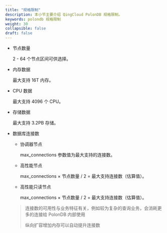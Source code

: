 ```yaml
---
title: "规格限制"
description: 本小节主要介绍 QingCloud PolonDB 规格限制。 
keywords: polondb 规格限制
weight: 30
collapsible: false
draft: false
---
```


* 节点数量

  2 - 64 个节点区间可供选择。

* 内存数据

  最大支持 16T 内存。

* CPU 数据

  最大支持 4096 个 CPU。

* 存储数据

  最大支持 3.2PB 存储。

* 数据库连接数

  - 协调器节点

     max_connections 参数值为最大支持的连接数。

  - 高性能节点

     max_connections × 节点数量 / 2 = 最大支持连接数（估算值）。
  
  - 高性能只读节点

     max_connections × 节点数量 / 2 = 最大支持连接数（估算值）。
  
  > 连接数的可用性与业务特征有关，例如较为复杂的查询业务，会消耗更多的连接给 PolonDB 内部使用
  >
  > 纵向扩容增加内存可以自动提升连接数



